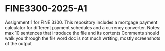 # FINE3300-2025-A1
Assignment 1 for FINE 3300. This repository includes a mortgage payment calculator for different payment schedules and a currency converter.
Notes: max 10 sentences that introduce the file and its contents
Comments should walk you through the file
word doc is not much wrtiting, mostly screenshots of the output
